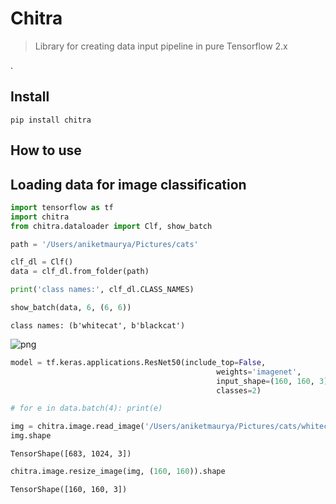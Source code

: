 # Chitra
> Library for creating data input pipeline in pure Tensorflow 2.x


.
<!-- This file will become your README and also the index of your documentation. -->

## Install

`pip install chitra`

## How to use

<!-- Fill me in please! Don't forget code examples: -->
## Loading data for image classification

```python
import tensorflow as tf
import chitra
from chitra.dataloader import Clf, show_batch

path = '/Users/aniketmaurya/Pictures/cats'

clf_dl = Clf()
data = clf_dl.from_folder(path)

print('class names:', clf_dl.CLASS_NAMES)

show_batch(data, 6, (6, 6))
```

    class names: (b'whitecat', b'blackcat')



![png](docs/images/output_5_1.png)


```python
model = tf.keras.applications.ResNet50(include_top=False,
                                              weights='imagenet',
                                              input_shape=(160, 160, 3),
                                              classes=2)
```

```python
# for e in data.batch(4): print(e)
```

```python
img = chitra.image.read_image('/Users/aniketmaurya/Pictures/cats/whitecat/wcat1.jpg')
img.shape
```




    TensorShape([683, 1024, 3])



```python
chitra.image.resize_image(img, (160, 160)).shape
```




    TensorShape([160, 160, 3])


